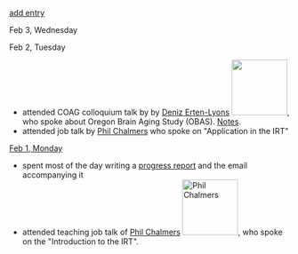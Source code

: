 [add entry](https://github.com/andkov/about/edit/master/2016/feb/README.md)

Feb 3, Wednesday  


Feb 2, Tuesday   
- attended COAG colloquium talk by by [Deniz Erten-Lyons](http://www.ohsu.edu/xd/research/centers-institutes/neurology/alzheimers/faculty-staff/erten-lyons.cfm) <img src="http://www.ohsu.edu/xd/research/centers-institutes/neurology/alzheimers/faculty-staff/images/Erten-Lyons-Headshot.jpg" width="100px">, who spoke about Oregon Brain Aging Study (OBAS). [Notes](https://github.com/andkov/about/blob/master/2016/feb/2016-02-02.md).  
- attended job talk by [Phil Chalmers](https://github.com/philchalmers) who spoke on "Application in the IRT"  

[Feb 1, Monday]()
- spent most of the day writing a [progress report](https://github.com/andkov/about/blob/master/2016/feb/2016-02-01-progress-report.md) and the email accompanying it
- attended teaching job talk of [Phil Chalmers](https://github.com/philchalmers) <img src="http://www.isryorku.ca/wp-content/uploads/bfi_thumb/Phil-Chalmers-mh7j5i1akqmhwb7zvbr0p4fpy042zleh6kcfu70bm8.png" alt="Phil Chalmers" width="100">, who spoke on the "Introduction to the IRT". 






